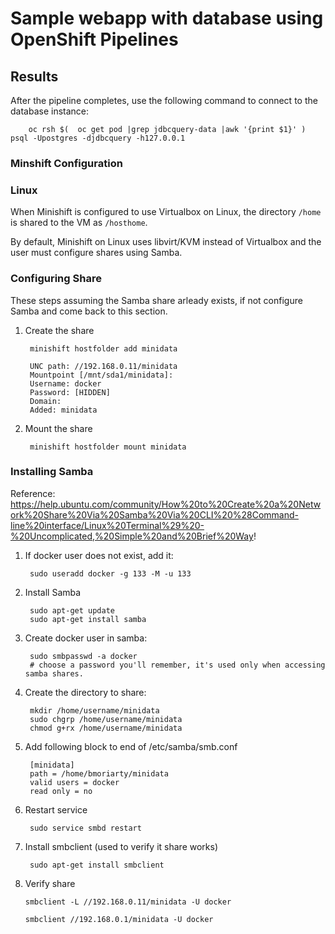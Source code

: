 # Sample webapp with database using OpenShift Pipelines


## Results

After the pipeline completes, use the following command to connect to the database instance:

        oc rsh $(  oc get pod |grep jdbcquery-data |awk '{print $1}' ) psql -Upostgres -djdbcquery -h127.0.0.1

### Minshift Configuration

### Linux

When Minishift is configured to use Virtualbox on Linux, the directory `/home` is shared to the VM as `/hosthome`.

By default, Minishift on Linux uses libvirt/KVM instead of Virtualbox and the user must configure shares using Samba.

### Configuring Share

These steps assuming the Samba share arleady exists, if not configure Samba and come back to this section.

1. Create the share

        minishift hostfolder add minidata

        UNC path: //192.168.0.11/minidata
        Mountpoint [/mnt/sda1/minidata]:  
        Username: docker
        Password: [HIDDEN]
        Domain: 
        Added: minidata

2. Mount the share

        minishift hostfolder mount minidata


### Installing Samba

Reference: https://help.ubuntu.com/community/How%20to%20Create%20a%20Network%20Share%20Via%20Samba%20Via%20CLI%20%28Command-line%20interface/Linux%20Terminal%29%20-%20Uncomplicated,%20Simple%20and%20Brief%20Way!

1. If docker user does not exist, add it:

        sudo useradd docker -g 133 -M -u 133
        
2. Install Samba

        sudo apt-get update
        sudo apt-get install samba
        
3. Create docker user in samba:

        sudo smbpasswd -a docker
        # choose a password you'll remember, it's used only when accessing samba shares.
        
4. Create the directory to share:

        mkdir /home/username/minidata
        sudo chgrp /home/username/minidata
        chmod g+rx /home/username/minidata
        
5. Add following block to end of /etc/samba/smb.conf

        [minidata]
        path = /home/bmoriarty/minidata
        valid users = docker
        read only = no

6. Restart service

        sudo service smbd restart
        
7. Install smbclient (used to verify it share works)

        sudo apt-get install smbclient

8. Verify share

       smbclient -L //192.168.0.11/minidata -U docker

       smbclient //192.168.0.1/minidata -U docker
